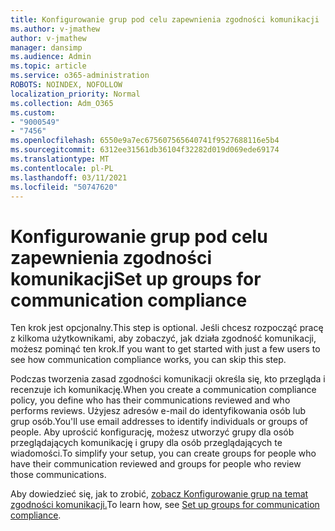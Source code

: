 ```yaml
---
title: Konfigurowanie grup pod celu zapewnienia zgodności komunikacji
ms.author: v-jmathew
author: v-jmathew
manager: dansimp
ms.audience: Admin
ms.topic: article
ms.service: o365-administration
ROBOTS: NOINDEX, NOFOLLOW
localization_priority: Normal
ms.collection: Adm_O365
ms.custom:
- "9000549"
- "7456"
ms.openlocfilehash: 6550e9a7ec675607565640741f9527688116e5b4
ms.sourcegitcommit: 6312ee31561db36104f32282d019d069ede69174
ms.translationtype: MT
ms.contentlocale: pl-PL
ms.lasthandoff: 03/11/2021
ms.locfileid: "50747620"
---
```

# <a name="set-up-groups-for-communication-compliance"></a><span data-ttu-id="86b9b-102">Konfigurowanie grup pod celu zapewnienia zgodności komunikacji</span><span class="sxs-lookup"><span data-stu-id="86b9b-102">Set up groups for communication compliance</span></span>

<span data-ttu-id="86b9b-103">Ten krok jest opcjonalny.</span><span class="sxs-lookup"><span data-stu-id="86b9b-103">This step is optional.</span></span> <span data-ttu-id="86b9b-104">Jeśli chcesz rozpocząć pracę z kilkoma użytkownikami, aby zobaczyć, jak działa zgodność komunikacji, możesz pominąć ten krok.</span><span class="sxs-lookup"><span data-stu-id="86b9b-104">If you want to get started with just a few users to see how communication compliance works, you can skip this step.</span></span>  
  
<span data-ttu-id="86b9b-105">Podczas tworzenia zasad zgodności komunikacji określa się, kto przegląda i recenzuje ich komunikację.</span><span class="sxs-lookup"><span data-stu-id="86b9b-105">When you create a communication compliance policy, you define who has their communications reviewed and who performs reviews.</span></span> <span data-ttu-id="86b9b-106">Użyjesz adresów e-mail do identyfikowania osób lub grup osób.</span><span class="sxs-lookup"><span data-stu-id="86b9b-106">You'll use email addresses to identify individuals or groups of people.</span></span> <span data-ttu-id="86b9b-107">Aby uprościć konfigurację, możesz utworzyć grupy dla osób przeglądających komunikację i grupy dla osób przeglądających te wiadomości.</span><span class="sxs-lookup"><span data-stu-id="86b9b-107">To simplify your setup, you can create groups for people who have their communication reviewed and groups for people who review those communications.</span></span>  
  
<span data-ttu-id="86b9b-108">Aby dowiedzieć się, jak to zrobić, [zobacz Konfigurowanie grup na temat zgodności komunikacji.](https://go.microsoft.com/fwlink/?linkid=2129594)</span><span class="sxs-lookup"><span data-stu-id="86b9b-108">To learn how, see [Set up groups for communication compliance](https://go.microsoft.com/fwlink/?linkid=2129594).</span></span>

